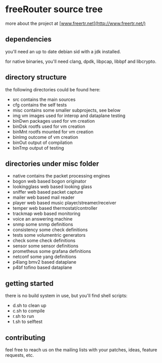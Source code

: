 # freeRouter source tree

more about the project at [www.freertr.net](http://www.freertr.net/)

## dependencies

you'll need an up to date debian sid with a jdk installed.

for native binaries, you'll need clang, dpdk, libpcap, libbpf and libcrypto.

## directory structure

the following directories could be found here:
* src contains the main sources
* cfg contains the self tests
* misc contains some smaller subprojects, see below
* img vm images used for interop and dataplane testing
* binDwn packages used for vm creation
* binDsk rootfs used for vm creation
* binMnt rootfs mounted for vm creation
* binImg outcome of vm creation
* binOut output of compilation
* binTmp output of testing

## directories under misc folder

* native contains the packet processing engines
* bogon web based bogon originator
* lookingglass web based looking glass
* sniffer web based packet capture
* mailer web based mail reader
* player web based music player/streamer/receiver
* temper web based thermostat/controller
* trackmap web based monitoring
* voice an answering machine
* snmp some snmp definitions
* consistency some check definitions
* tests some volumentric generators
* check some check definitions
* sensor some sensor definitions
* prometheus some grafana definitions
* netconf some yang definitions
* p4lang bmv2 based dataplane
* p4bf tofino based dataplane

## getting started

there is no build system in use, but you'll find shell scripts:
* d.sh to clean up
* c.sh to compile
* r.sh to run
* t.sh to selftest

## contributing

feel free to reach us on the mailing lists with your patches, ideas, feature requests, etc.
